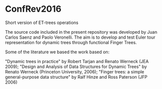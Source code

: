 # ConfRev2016
Short version of ET-trees operations

The source code included in the present repository was developed by Juan Carlos Saenz and Paolo Veronelli. The aim is to develop and test Euler tour representation for dynamic trees through functional Finger Trees. 

Some of the literature we based the work based on:

"Dynamic trees in practice" by Robert Tarjan and Renato Werneck (JEA 2009); 
"Design and Analysis of Data Structures for Dynamic Trees" by Renato Werneck (Princeton University, 2006); 
"Finger trees: a simple general-purpose data structure" by Ralf Hinze and Ross Paterson (JFP 2006)

